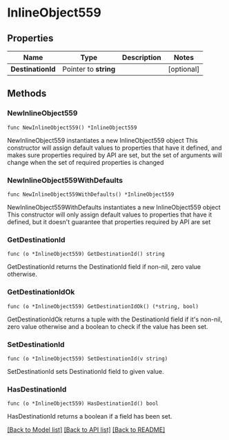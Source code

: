 # InlineObject559

## Properties

Name | Type | Description | Notes
------------ | ------------- | ------------- | -------------
**DestinationId** | Pointer to **string** |  | [optional] 

## Methods

### NewInlineObject559

`func NewInlineObject559() *InlineObject559`

NewInlineObject559 instantiates a new InlineObject559 object
This constructor will assign default values to properties that have it defined,
and makes sure properties required by API are set, but the set of arguments
will change when the set of required properties is changed

### NewInlineObject559WithDefaults

`func NewInlineObject559WithDefaults() *InlineObject559`

NewInlineObject559WithDefaults instantiates a new InlineObject559 object
This constructor will only assign default values to properties that have it defined,
but it doesn't guarantee that properties required by API are set

### GetDestinationId

`func (o *InlineObject559) GetDestinationId() string`

GetDestinationId returns the DestinationId field if non-nil, zero value otherwise.

### GetDestinationIdOk

`func (o *InlineObject559) GetDestinationIdOk() (*string, bool)`

GetDestinationIdOk returns a tuple with the DestinationId field if it's non-nil, zero value otherwise
and a boolean to check if the value has been set.

### SetDestinationId

`func (o *InlineObject559) SetDestinationId(v string)`

SetDestinationId sets DestinationId field to given value.

### HasDestinationId

`func (o *InlineObject559) HasDestinationId() bool`

HasDestinationId returns a boolean if a field has been set.


[[Back to Model list]](../README.md#documentation-for-models) [[Back to API list]](../README.md#documentation-for-api-endpoints) [[Back to README]](../README.md)


